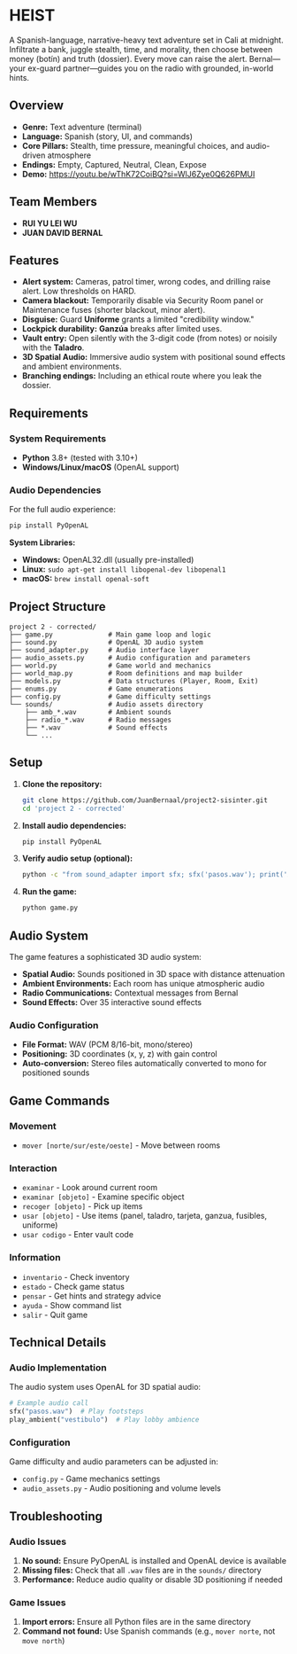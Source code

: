 # HEIST

A Spanish-language, narrative-heavy text adventure set in Cali at midnight. Infiltrate a bank, juggle stealth, time, and morality, then choose between money (botín) and truth (dossier). Every move can raise the alert. Bernal—your ex-guard partner—guides you on the radio with grounded, in-world hints.

## Overview
- **Genre:** Text adventure (terminal)
- **Language:** Spanish (story, UI, and commands)
- **Core Pillars:** Stealth, time pressure, meaningful choices, and audio-driven atmosphere
- **Endings:** Empty, Captured, Neutral, Clean, Expose
- **Demo:** <https://youtu.be/wThK72CoiBQ?si=WlJ6Zye0Q626PMUI>

## Team Members
- **RUI YU LEI WU**
- **JUAN DAVID BERNAL**

## Features
- **Alert system:** Cameras, patrol timer, wrong codes, and drilling raise alert. Low thresholds on HARD.
- **Camera blackout:** Temporarily disable via Security Room panel or Maintenance fuses (shorter blackout, minor alert).
- **Disguise:** Guard **Uniforme** grants a limited "credibility window."
- **Lockpick durability:** **Ganzúa** breaks after limited uses.
- **Vault entry:** Open silently with the 3-digit code (from notes) or noisily with the **Taladro**.
- **3D Spatial Audio:** Immersive audio system with positional sound effects and ambient environments.
- **Branching endings:** Including an ethical route where you leak the dossier.

## Requirements

### System Requirements
- **Python** 3.8+ (tested with 3.10+)
- **Windows/Linux/macOS** (OpenAL support)

### Audio Dependencies
For the full audio experience:
```bash
pip install PyOpenAL
```

**System Libraries:**
- **Windows:** OpenAL32.dll (usually pre-installed)
- **Linux:** `sudo apt-get install libopenal-dev libopenal1`
- **macOS:** `brew install openal-soft`

## Project Structure
```
project 2 - corrected/
├── game.py              # Main game loop and logic
├── sound.py             # OpenAL 3D audio system
├── sound_adapter.py     # Audio interface layer
├── audio_assets.py      # Audio configuration and parameters
├── world.py             # Game world and mechanics
├── world_map.py         # Room definitions and map builder
├── models.py            # Data structures (Player, Room, Exit)
├── enums.py             # Game enumerations
├── config.py            # Game difficulty settings
└── sounds/              # Audio assets directory
    ├── amb_*.wav        # Ambient sounds
    ├── radio_*.wav      # Radio messages
    ├── *.wav            # Sound effects
    └── ...
```

## Setup

1. **Clone the repository:**
   ```bash
   git clone https://github.com/JuanBernaal/project2-sisinter.git
   cd 'project 2 - corrected'
   ```

2. **Install audio dependencies:**
   ```bash
   pip install PyOpenAL
   ```

3. **Verify audio setup (optional):**
   ```bash
   python -c "from sound_adapter import sfx; sfx('pasos.wav'); print('Audio working!')"
   ```

4. **Run the game:**
   ```bash
   python game.py
   ```

## Audio System

The game features a sophisticated 3D audio system:

- **Spatial Audio:** Sounds positioned in 3D space with distance attenuation
- **Ambient Environments:** Each room has unique atmospheric audio
- **Radio Communications:** Contextual messages from Bernal
- **Sound Effects:** Over 35 interactive sound effects

### Audio Configuration
- **File Format:** WAV (PCM 8/16-bit, mono/stereo)
- **Positioning:** 3D coordinates (x, y, z) with gain control
- **Auto-conversion:** Stereo files automatically converted to mono for positioned sounds

## Game Commands

### Movement
- `mover [norte/sur/este/oeste]` - Move between rooms

### Interaction
- `examinar` - Look around current room
- `examinar [objeto]` - Examine specific object
- `recoger [objeto]` - Pick up items
- `usar [objeto]` - Use items (panel, taladro, tarjeta, ganzua, fusibles, uniforme)
- `usar codigo` - Enter vault code

### Information
- `inventario` - Check inventory
- `estado` - Check game status
- `pensar` - Get hints and strategy advice
- `ayuda` - Show command list
- `salir` - Quit game

## Technical Details

### Audio Implementation
The audio system uses OpenAL for 3D spatial audio:
```python
# Example audio call
sfx("pasos.wav")  # Play footsteps
play_ambient("vestibulo")  # Play lobby ambience
```

### Configuration
Game difficulty and audio parameters can be adjusted in:
- `config.py` - Game mechanics settings
- `audio_assets.py` - Audio positioning and volume levels

## Troubleshooting

### Audio Issues
1. **No sound:** Ensure PyOpenAL is installed and OpenAL device is available
2. **Missing files:** Check that all `.wav` files are in the `sounds/` directory
3. **Performance:** Reduce audio quality or disable 3D positioning if needed

### Game Issues
1. **Import errors:** Ensure all Python files are in the same directory
2. **Command not found:** Use Spanish commands (e.g., `mover norte`, not `move north`)

